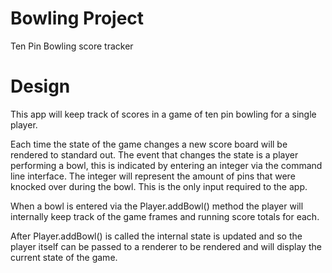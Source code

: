# Bowling Project
Ten Pin Bowling score tracker

# Design

This app will keep track of scores in a game of ten pin bowling for a single player.

Each time the state of the game changes a new score board will be rendered to standard out.
The event that changes the state is a player performing a bowl, this is indicated by entering 
an integer via the command line interface. The integer will represent the amount of pins
that were knocked over during the bowl. This is the only input required to the app.

When a bowl is entered via the Player.addBowl() method the player will internally keep
track of the game frames and running score totals for each.

After Player.addBowl() is called the internal state is updated and so the player itself
can be passed to a renderer to be rendered and will display the current state of the game.
